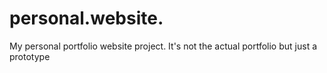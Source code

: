 # personal.website.
My personal portfolio website project. It's not the actual portfolio but just a prototype
